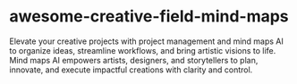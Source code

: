 # awesome-creative-field-mind-maps
Elevate your creative projects with project management and mind maps AI to organize ideas, streamline workflows, and bring artistic visions to life. Mind maps AI empowers artists, designers, and storytellers to plan, innovate, and execute impactful creations with clarity and control.
